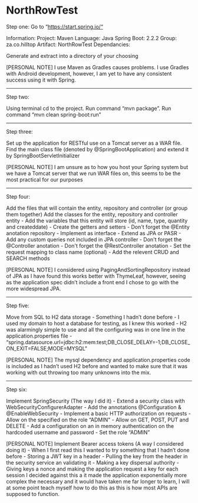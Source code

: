 # NorthRowTest

Step one:
Go to “https://start.spring.io/“

Information:
Project: Maven
Language: Java
Spring Boot: 2.2.2
Group: za.co.hilltop
Artifact: NorthRowTest
Dependancies: 

Generate and extract into a directory of your choosing

[PERSONAL NOTE]
I use Maven as Gradles causes problems. I use Gradles with Android development, however, I am yet to
have any consistent success using it with Spring.
____________________________________________________

Step two:

Using terminal cd to the project.
Run command “mvn package”.
Run command “mvn clean spring-boot:run”
____________________________________________________
Step three: 

Set up the application for RESTful use on a Tomcat server as a WAR file.
Find the main class file (denoted by @SpringBootApplication) and extend it by SpringBootServletInitializer

[PERSONAL NOTE]
I am unsure as to how you host your Spring system but we have a Tomcat server that we run WAR files on,
this seems to be the most practical for our purposes
____________________________________________________
Step four: 

Add the files that will contain the entity, repository and controller (or group them together)
Add the classes for the entity, repository and controller
entity
    - Add the variables that this entity will store (id, name, type, quantity and createddate)
    - Create the getters and setters
    - Don't forget the @Entity anotation
repository
    - Implement as interface
    - Extend as JPA or PASR
    - Add any custom queries not included in JPA
controller 
    - Don't forget the @Controller anotation
    - Don't forget the @RestController anotation
    - Set the request mapping to class name (optional)
    - Add the relevent CRUD and SEARCH methods

[PERSONAL NOTE]
I considered using PagingAndSortingRepository instead of JPA as I have found this works better with ThymeLeaf,
however, seeing as the application spec didn’t include a front end I chose to go with the more widespread JPA.
____________________________________________________
Step five: 

Move from SQL to H2 data storage
    - Something I hadn’t done before
    - I used my domain to host a database for testing, as I knew this worked
    - H2 was alarmingly simple to use and all the configuring was in one line in the application.properties file
    - “spring.datasource.url=jdbc:h2:mem:test;DB_CLOSE_DELAY=-1;DB_CLOSE_ON_EXIT=FALSE;MODE=MYSQL"

[PERSONAL NOTE]
The mysql dependency and application.properties code is included as I hadn’t used H2 before and wanted 
to make sure that it was working with out throwing too many unknowns into the mix.
____________________________________________________
Step six: 

Implement SpringSecurity (The way I did it)
    - Extend a security class with WebSecurityConfigurerAdapter
    - Add the annotations @Configuration & @EnableWebSecurity
    - Implement a basic HTTP authorization on requests
    	- Allow on the specified on the role “ADMIN"
    	- Allow on GET, POST, PUT and DELETE
    - Add a configuration on an in memory authentication on the hardcoded username and password
    	- Set the role “ADMIN”

[PERSONAL NOTE]
Implement Bearer access tokens (A way I considered doing it)
    - When I first read this I wanted to try something that I hadn’t done before
    - Storing a JWT key in a header
    - Pulling the key from the header in the security service an validating it
    - Making a key dispersal authority
    - Giving keys a nonce and making the application request a key for each session
I decided against this a it made the application exponentially more complex the necessary and it would have 
taken me far longer to learn, I will at some point teach myself how to do this as this is how most APIs are 
supposed to function.
